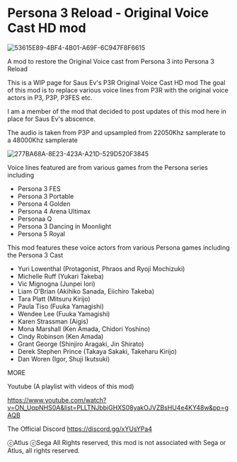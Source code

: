 # Persona 3 Reload - Original Voice Cast HD mod
![53615E89-4BF4-4B01-A69F-6C947F8F6615](https://github.com/user-attachments/assets/c98b275f-1722-4117-8e2c-0c5b0a9bfdb0)

A mod to restore the Original Voice cast from Persona 3 into Persona 3 Reload

This is a WIP page for Saus Ev's P3R Original Voice Cast HD mod
The goal of this mod is to replace various voice lines from P3R with the original voice actors in P3, P3P, P3FES etc.

I am a member of the mod that decided to post updates of this mod here in place for Saus Ev's abscence.

The audio is taken from P3P and upsampled from 22050Khz samplerate to a 48000Khz samplerate

![277BA68A-8E23-423A-A21D-529D520F3845](https://github.com/user-attachments/assets/a22f5203-5d08-47ce-8d72-5ba6b50d7800)


Voice lines featured are from various games from the Persona series including
- Persona 3 FES
- Persona 3 Portable
- Persona 4 Golden
- Persona 4 Arena Ultimax
- Personaa Q
- Persona 3 Dancing in Moonlight
- Persona 5 Royal

This mod features these voice actors from various Persona games including the Persona 3 Cast
- Yuri Lowenthal (Protagonist, Phraos and Ryoji Mochizuki)
- Michelle Ruff (Yukari Takeba)
- Vic Mignogna (Junpei Iori)
- Liam O'Brian (Akihiko Sanada, Eiichiro Takeba)
- Tara Platt (Mitsuru Kirijo)
- Paula Tiso (Fuuka Yamagishi)
- Wendee Lee (Fuuka Yamagishi)
- Karen Strassman (Aigis)
- Mona Marshall (Ken Amada, Chidori Yoshino)
- Cindy Robinson (Ken Amada)
- Grant George (Shinjiro Aragaki, Jin Shirato)
- Derek Stephen Prince (Takaya Sakaki, Takeharu Kirijo)
- Dan Woren (Igor, Shuji Ikutsuki)

MORE

Youtube (A playlist with videos of this mod)

https://www.youtube.com/watch?v=ON_UqpNHS0A&list=PLLTNJbbiGHXS08yakOJVZBsHU4e4KY48w&pp=gAQB

The Official Discord
https://discord.gg/xYUsYPa4 

ⓒAtlus ⓒSega All Rights reserved, this mod is not associated with Sega or Atlus, all rights reserved.

